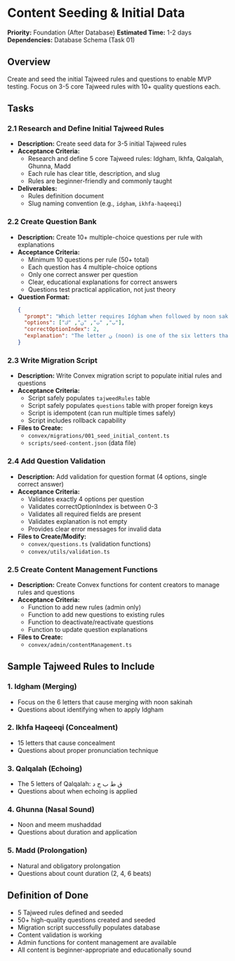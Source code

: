 # Content Seeding & Initial Data

**Priority:** Foundation (After Database)
**Estimated Time:** 1-2 days
**Dependencies:** Database Schema (Task 01)

## Overview
Create and seed the initial Tajweed rules and questions to enable MVP testing. Focus on 3-5 core Tajweed rules with 10+ quality questions each.

## Tasks

### 2.1 Research and Define Initial Tajweed Rules
- **Description:** Create seed data for 3-5 initial Tajweed rules
- **Acceptance Criteria:**
  - Research and define 5 core Tajweed rules: Idgham, Ikhfa, Qalqalah, Ghunna, Madd
  - Each rule has clear title, description, and slug
  - Rules are beginner-friendly and commonly taught
- **Deliverables:**
  - Rules definition document
  - Slug naming convention (e.g., `idgham`, `ikhfa-haqeeqi`)

### 2.2 Create Question Bank
- **Description:** Create 10+ multiple-choice questions per rule with explanations
- **Acceptance Criteria:**
  - Minimum 10 questions per rule (50+ total)
  - Each question has 4 multiple-choice options
  - Only one correct answer per question
  - Clear, educational explanations for correct answers
  - Questions test practical application, not just theory
- **Question Format:**
  ```json
  {
    "prompt": "Which letter requires Idgham when followed by noon sakinah?",
    "options": ["ب", "ت", "ن", "ك"],
    "correctOptionIndex": 2,
    "explanation": "The letter ن (noon) is one of the six letters that cause Idgham when preceded by noon sakinah or tanween."
  }
  ```

### 2.3 Write Migration Script
- **Description:** Write Convex migration script to populate initial rules and questions
- **Acceptance Criteria:**
  - Script safely populates `tajweedRules` table
  - Script safely populates `questions` table with proper foreign keys
  - Script is idempotent (can run multiple times safely)
  - Script includes rollback capability
- **Files to Create:**
  - `convex/migrations/001_seed_initial_content.ts`
  - `scripts/seed-content.json` (data file)

### 2.4 Add Question Validation
- **Description:** Add validation for question format (4 options, single correct answer)
- **Acceptance Criteria:**
  - Validates exactly 4 options per question
  - Validates correctOptionIndex is between 0-3
  - Validates all required fields are present
  - Validates explanation is not empty
  - Provides clear error messages for invalid data
- **Files to Create/Modify:**
  - `convex/questions.ts` (validation functions)
  - `convex/utils/validation.ts`

### 2.5 Create Content Management Functions
- **Description:** Create Convex functions for content creators to manage rules and questions
- **Acceptance Criteria:**
  - Function to add new rules (admin only)
  - Function to add new questions to existing rules
  - Function to deactivate/reactivate questions
  - Function to update question explanations
- **Files to Create:**
  - `convex/admin/contentManagement.ts`

## Sample Tajweed Rules to Include

### 1. Idgham (Merging)
- Focus on the 6 letters that cause merging with noon sakinah
- Questions about identifying when to apply Idgham

### 2. Ikhfa Haqeeqi (Concealment)
- 15 letters that cause concealment
- Questions about proper pronunciation technique

### 3. Qalqalah (Echoing)
- The 5 letters of Qalqalah: ق ط ب ج د
- Questions about when echoing is applied

### 4. Ghunna (Nasal Sound)
- Noon and meem mushaddad
- Questions about duration and application

### 5. Madd (Prolongation)
- Natural and obligatory prolongation
- Questions about count duration (2, 4, 6 beats)

## Definition of Done
- 5 Tajweed rules defined and seeded
- 50+ high-quality questions created and seeded
- Migration script successfully populates database
- Content validation is working
- Admin functions for content management are available
- All content is beginner-appropriate and educationally sound
